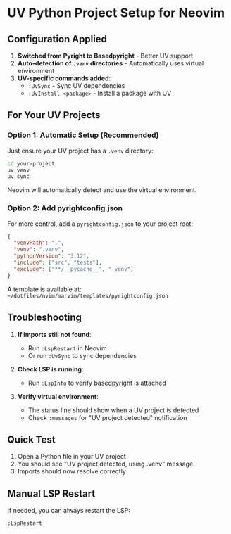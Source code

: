 # UV Python Project Setup for Neovim

## Configuration Applied

1. **Switched from Pyright to Basedpyright** - Better UV support
2. **Auto-detection of `.venv` directories** - Automatically uses virtual environment
3. **UV-specific commands added**:
   - `:UvSync` - Sync UV dependencies
   - `:UvInstall <package>` - Install a package with UV

## For Your UV Projects

### Option 1: Automatic Setup (Recommended)
Just ensure your UV project has a `.venv` directory:
```bash
cd your-project
uv venv
uv sync
```

Neovim will automatically detect and use the virtual environment.

### Option 2: Add pyrightconfig.json
For more control, add a `pyrightconfig.json` to your project root:
```json
{
  "venvPath": ".",
  "venv": ".venv",
  "pythonVersion": "3.12",
  "include": ["src", "tests"],
  "exclude": ["**/__pycache__", ".venv"]
}
```

A template is available at: `~/dotfiles/nvim/marvim/templates/pyrightconfig.json`

## Troubleshooting

1. **If imports still not found**: 
   - Run `:LspRestart` in Neovim
   - Or run `:UvSync` to sync dependencies

2. **Check LSP is running**:
   - Run `:LspInfo` to verify basedpyright is attached

3. **Verify virtual environment**:
   - The status line should show when a UV project is detected
   - Check `:messages` for "UV project detected" notification

## Quick Test

1. Open a Python file in your UV project
2. You should see "UV project detected, using .venv" message
3. Imports should now resolve correctly

## Manual LSP Restart

If needed, you can always restart the LSP:
```vim
:LspRestart
```